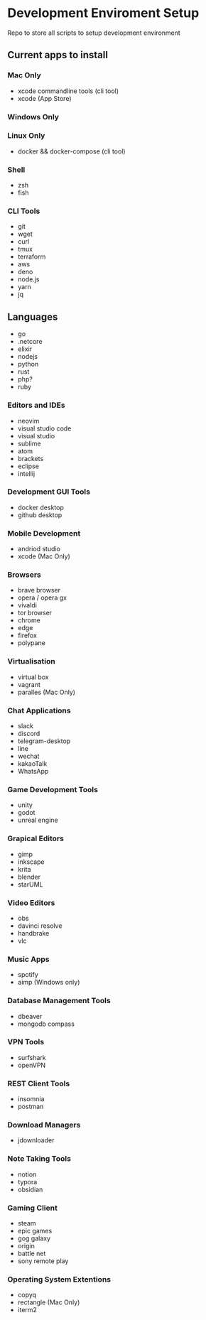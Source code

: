 # Development Enviroment Setup

Repo to store all scripts to setup development environment

## Current apps to install

### Mac Only

- xcode commandline tools (cli tool)
- xcode (App Store)

### Windows Only

### Linux Only

- docker && docker-compose (cli tool)

### Shell

- zsh
- fish

### CLI Tools

- git
- wget
- curl
- tmux
- terraform
- aws
- deno
- node.js
- yarn
- jq

## Languages

- go
- .netcore
- elixir
- nodejs
- python
- rust
- php?
- ruby

### Editors and IDEs

- neovim
- visual studio code
- visual studio
- sublime
- atom
- brackets
- eclipse
- intellij

### Development GUI Tools
- docker desktop
- github desktop

### Mobile Development
- andriod studio
- xcode (Mac Only)

### Browsers

- brave browser
- opera / opera gx
- vivaldi
- tor browser
- chrome
- edge
- firefox
- polypane

### Virtualisation

- virtual box
- vagrant
- paralles (Mac Only)

### Chat Applications

- slack
- discord
- telegram-desktop
- line
- wechat
- kakaoTalk
- WhatsApp

### Game Development Tools

- unity
- godot
- unreal engine

### Grapical Editors

- gimp
- inkscape
- krita
- blender
- starUML

### Video Editors

- obs
- davinci resolve
- handbrake
- vlc 

### Music Apps

- spotify
- aimp (Windows only)

### Database Management Tools

- dbeaver
- mongodb compass

### VPN Tools

- surfshark
- openVPN

### REST Client Tools

- insomnia
- postman

### Download Managers

- jdownloader

### Note Taking Tools

- notion
- typora
- obsidian

### Gaming Client

- steam
- epic games
- gog galaxy
- origin
- battle net
- sony remote play

### Operating System Extentions

- copyq
- rectangle (Mac Only)
- iterm2

